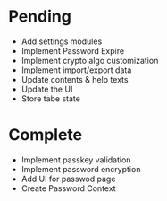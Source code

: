 # Pending
- Add settings modules
- Implement Password Expire
- Implement crypto algo customization
- Implement import/export data
- Update contents & help texts
- Update the UI
- Store tabe state

# Complete
- Implement passkey validation
- Implement password encryption
- Add UI for passwod page
- Create Password Context